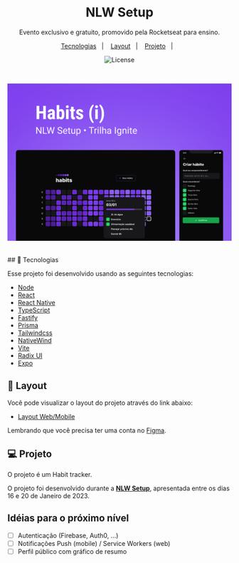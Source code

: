 <h1 align="center"> NLW Setup </h1>

<p align="center">
Evento exclusivo e gratuito, promovido pela Rocketseat para ensino.
</p>

<p align="center">
  <a href="#-tecnologias">Tecnologias</a>&nbsp;&nbsp;&nbsp;|&nbsp;&nbsp;&nbsp;
  <a href="#-layout">Layout</a>&nbsp;&nbsp;&nbsp;|&nbsp;&nbsp;&nbsp;
  <a href="#-projeto">Projeto</a>&nbsp;&nbsp;&nbsp;|&nbsp;&nbsp;&nbsp;
</p>

<p align="center">
  <img alt="License" src="https://img.shields.io/static/v1?label=license&message=MIT&color=49AA26&labelColor=000000">
</p>

<br>

![](./Habits.png)

<br>
## 🧪 Tecnologias

Esse projeto foi desenvolvido usando as seguintes tecnologias:

- [Node](https://nodejs.org/en/)
- [React](https://reactjs.org)
- [React Native](https://reactnative.dev/)
- [TypeScript](https://www.typescriptlang.org/)
- [Fastify](https://www.fastify.io/)
- [Prisma](https://www.prisma.io/)
- [Tailwindcss](https://tailwindcss.com/)
- [NativeWind](https://www.nativewind.dev/)
- [Vite](https://vitejs.dev/)
- [Radix UI](https://www.radix-ui.com/)
- [Expo](https://expo.dev/)

## 🔖 Layout

Você pode visualizar o layout do projeto através do link abaixo:

- [Layout Web/Mobile](https://www.figma.com/community/file/1195326661124171197)

Lembrando que você precisa ter uma conta no [Figma](http://figma.com/).

## 💻 Projeto

O projeto é um Habit tracker.

O projeto foi desenvolvido durante a **[NLW Setup](https://app.rocketseat.com.br/event/nlw-setup)**, apresentada entre os dias 16 e 20 de Janeiro de 2023.

## Idéias para o próximo nível

- [ ] Autenticação (Firebase, Auth0, ...)
- [ ] Notificações Push (mobile) / Service Workers (web)
- [ ] Perfil público com gráfico de resumo
